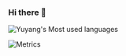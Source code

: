 ### Hi there 👋

<!--
GitHub 个人主页美化（下） - 彭宏豪的文章 - 知乎
https://zhuanlan.zhihu.com/p/376158697

![Yuyang's Most used languages](https://github-readme-stats.vercel.app/api/top-langs?username=yywangvr&show_icons=true&count_private=true&theme=gotham)
-->

![Yuyang's Most used languages](https://github-readme-stats.vercel.app/api/top-langs/?username=yywangvr&layout=compact&hide_border=true&langs_count=10)

![Metrics](https://metrics.lecoq.io/yywangvr?template=classic&config.timezone=Europe%2FParis)


<!--
**yywangvr/yywangvr** is a ✨ _special_ ✨ repository because its `README.md` (this file) appears on your GitHub profile.

Here are some ideas to get you started:

- 🔭 I’m currently working on ...
- 🌱 I’m currently learning ...
- 👯 I’m looking to collaborate on ...
- 🤔 I’m looking for help with ...
- 💬 Ask me about ...
- 📫 How to reach me: ...
- 😄 Pronouns: ...
- ⚡ Fun fact: ...
-->
